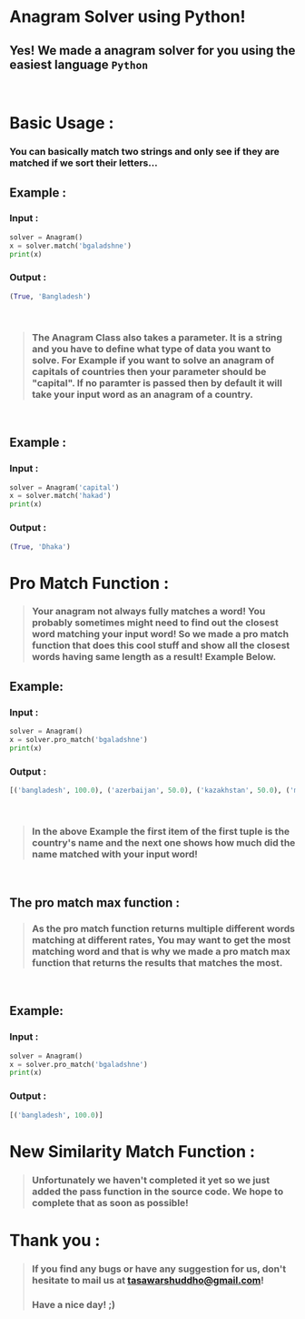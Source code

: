 # Anagram Solver using Python!
## Yes! We made a anagram solver for you using the easiest language `Python`

<br>

# Basic Usage :
### You can basically match two strings and only see if they are matched if we sort their letters...
## Example :
### Input :
```py
solver = Anagram()
x = solver.match('bgaladshne')
print(x)
```
### Output :
```py
(True, 'Bangladesh')
```
<br>

>### The **Anagram Class** also takes a parameter. It is a string and you have to define what type of data you want to solve. For Example if you want to solve an anagram of **capitals of countries** then your parameter should be **"capital"**. If **no paramter** is passed then by default it will take your input word as an anagram of a **country**.
<br>

## Example :
### Input :
```py
solver = Anagram('capital')
x = solver.match('hakad')
print(x)
```

### Output :
```py
(True, 'Dhaka')
```

# Pro Match Function :
>### Your anagram not always fully matches a word! You probably sometimes might need to find out the closest word matching your input word! So we made a pro match function that does this cool stuff and show all the closest words having same length as a result! Example Below.

## Example:
### Input :
```py
solver = Anagram()
x = solver.pro_match('bgaladshne')
print(x)
```
### Output :
```py
[('bangladesh', 100.0), ('azerbaijan', 50.0), ('kazakhstan', 50.0), ('madagascar', 50.0), ('uzbekistan', 50.0), ('cabo verde', 40.0), ('kyrgyzstan', 40.0), ('luxembourg', 40.0), ('micronesia', 40.0), ('san marino', 40.0), ('seychelles', 40.0), ('tajikistan', 40.0), ('costa rica', 30.0), ('mauritania', 30.0), ('montenegro', 30.0), ('mozambique', 30.0)]
```
<br>

>### In the above Example the first item of the first tuple is the country's name and the next one shows how much did the name matched with your input word!

<br>

## The **pro match max** function :

>### As the pro match function returns multiple different words matching at different rates, You may want to get the most matching word and that is why we made a pro match max function that returns the results that matches the most.

<br>

## Example:
### Input :
```py
solver = Anagram()
x = solver.pro_match('bgaladshne')
print(x)
```

### Output :
```py
[('bangladesh', 100.0)]
```

# New Similarity Match Function :
>### Unfortunately we haven't completed it yet so we just added the pass function in the source code. We hope to complete that as soon as possible!

# Thank you :
>### If you find any bugs or have any suggestion for us, don't hesitate to mail us at tasawarshuddho@gmail.com!
>### Have a nice day! ;)
